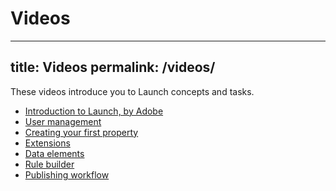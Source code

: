 # Videos

---
title: Videos
permalink: /videos/
---

These videos introduce you to Launch concepts and tasks.

*   [Introduction to Launch, by Adobe](https://www.youtube.com/embed/rwqqkG1SERU)
*   [User management](https://www.youtube.com/embed/ba28BHX8cwU)
*   [Creating your first property](https://www.youtube.com/embed/Fb2pcbAYjIE)
*   [Extensions](https://www.youtube.com/embed/yD0tBqZX4fA)
*   [Data elements](https://www.youtube.com/embed/-tGcKA0tp-I)
*   [Rule builder](https://www.youtube.com/embed/u0ohTL6hI1w)
*   [Publishing workflow](https://www.youtube.com/embed/Pe-YSn26_xI)